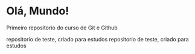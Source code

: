 # Olá, Mundo!
 Primeiro repositorio do curso de Git e Github

repositorio de teste, criado para estudos repositorio de teste, criado para estudos